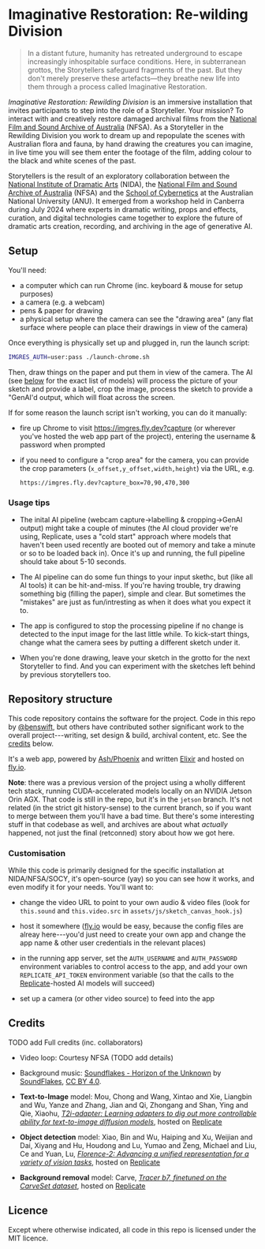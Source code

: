 # Imaginative Restoration: Re-wilding Division

> In a distant future, humanity has retreated underground to escape increasingly
> inhospitable surface conditions. Here, in subterranean grottos, the
> Storytellers safeguard fragments of the past. But they don't merely preserve
> these artefacts—they breathe new life into them through a process called
> Imaginative Restoration.

_Imaginative Restoration: Rewilding Division_ is an immersive installation that
invites participants to step into the role of a Storyteller. Your mission? To
interact with and creatively restore damaged archival films from the
[National Film and Sound Archive of Australia](https://www.nfsa.gov.au/) (NFSA).
As a Storyteller in the Rewilding Division you work to dream up and repopulate
the scenes with Australian flora and fauna, by hand drawing the creatures you
can imagine, in live time you will see them enter the footage of the film,
adding colour to the black and white scenes of the past.

Storytellers is the result of an exploratory collaboration between the
[National Institute of Dramatic Arts](https://www.nida.edu.au) (NIDA), the
[National Film and Sound Archive of Australia](https://www.nfsa.gov.au/) (NFSA)
and the [School of Cybernetics](https://cybernetics.anu.edu.au) at the
Australian National University (ANU). It emerged from a workshop held in
Canberra during July 2024 where experts in dramatic writing, props and effects,
curation, and digital technologies came together to explore the future of
dramatic arts creation, recording, and archiving in the age of generative AI.

## Setup

You'll need:

- a computer which can run Chrome (inc. keyboard & mouse for setup purposes)
- a camera (e.g. a webcam)
- pens & paper for drawing
- a physical setup where the camera can see the "drawing area" (any flat surface
  where people can place their drawings in view of the camera)

Once everything is physically set up and plugged in, run the launch script:

```sh
IMGRES_AUTH=user:pass ./launch-chrome.sh
```

Then, draw things on the paper and put them in view of the camera. The AI (see
[below](#credits) for the exact list of models) will process the picture of your
sketch and provide a label, crop the image, process the sketch to provide a
"GenAI'd output, which will float across the screen.

If for some reason the launch script isn't working, you can do it manually:

- fire up Chrome to visit <https://imgres.fly.dev?capture> (or wherever you've
  hosted the web app part of the project), entering the username & password when
  prompted

- if you need to configure a "crop area" for the camera, you can provide the
  crop parameters (`x_offset,y_offset,width,height`) via the URL, e.g.

      https://imgres.fly.dev?capture_box=70,90,470,300

### Usage tips

- The inital AI pipeline (webcam capture->labelling & cropping->GenAI output)
  might take a couple of minutes (the AI cloud provider we're using, Replicate,
  uses a "cold start" approach where models that haven't been used recently are
  booted out of memory and take a minute or so to be loaded back in). Once it's
  up and running, the full pipeline should take about 5-10 seconds.

- The AI pipeline can do some fun things to your input skethc, but (like all AI
  tools) it can be hit-and-miss. If you're having trouble, try drawing something
  big (filling the paper), simple and clear. But sometimes the "mistakes" are
  just as fun/intresting as when it does what you expect it to.

- The app is configured to stop the processing pipeline if no change is detected
  to the input image for the last little while. To kick-start things, change
  what the camera sees by putting a different sketch under it.

- When you're done drawing, leave your sketch in the grotto for the next
  Storyteller to find. And you can experiment with the sketches left behind by
  previous storytellers too.

## Repository structure

This code repository contains the software for the project. Code in this repo by
[@benswift](https://github.com/benswift), but others have contributed sother
significant work to the overall project---writing, set design & build, archival
content, etc. See the [credits](#credits) below.

It's a web app, powered by
[Ash/Phoenix](https://hexdocs.pm/ash_phoenix/readme.html) and written
[Elixir](https://elixir-lang.org) and hosted on [fly.io](https://fly.io).

**Note**: there was a previous version of the project using a wholly different
tech stack, running CUDA-accelerated models locally on an NVIDIA Jetson Orin
AGX. That code is still in the repo, but it's in the `jetson` branch. It's not
related (in the strict git history-sense) to the current branch, so if you want
to merge between them you'll have a bad time. But there's some interesting stuff
in that codebase as well, and archives are about what _actually_ happened, not
just the final (retconned) story about how we got here.

### Customisation

While this code is primarily designed for the specific installation at
NIDA/NFSA/SOCY, it's open-source (yay) so you can see how it works, and even
modify it for your needs. You'll want to:

- change the video URL to point to your own audio & video files (look for
  `this.sound` and `this.video.src` in `assets/js/sketch_canvas_hook.js`)

- host it somewhere ([fly.io](https://fly.io) would be easy, because the config
  files are alreay here---you'd just need to create your own app and change the
  app name & other user credentials in the relevant places)

- in the running app server, set the `AUTH_USERNAME` and `AUTH_PASSWORD`
  environment variables to control access to the app, and add your own
  `REPLICATE_API_TOKEN` environment variable (so that the calls to the
  [Replicate](https://replicate.com)-hosted AI models will succeed)

- set up a camera (or other video source) to feed into the app

## Credits

TODO add Full credits (inc. collaborators)

- Video loop: Courtesy NFSA (TODO add details)

- Background music:
  [Soundflakes - Horizon of the Unknown](https://freesound.org/people/SoundFlakes/sounds/592086/)
  by [SoundFlakes](https://freesound.org/people/SoundFlakes/),
  [CC BY 4.0](https://creativecommons.org/licenses/by/4.0/).

- **Text-to-Image** model: Mou, Chong and Wang, Xintao and Xie, Liangbin and Wu,
  Yanze and Zhang, Jian and Qi, Zhongang and Shan, Ying and Qie, Xiaohu,
  [_T2i-adapter: Learning adapters to dig out more controllable ability for text-to-image diffusion models_](https://arxiv.org/abs/2302.08453),
  hosted on [Replicate](https://replicate.com/adirik/t2i-adapter-sdxl-canny)

- **Object detection** model: Xiao, Bin and Wu, Haiping and Xu, Weijian and Dai,
  Xiyang and Hu, Houdong and Lu, Yumao and Zeng, Michael and Liu, Ce and Yuan,
  Lu,
  [_Florence-2: Advancing a unified representation for a variety of vision tasks_](https://arxiv.org/abs/2311.06242),
  hosted on [Replicate](https://replicate.com/lucataco/florence-2-large)

- **Background removal** model: Carve,
  [_Tracer b7, finetuned on the CarveSet dataset_](https://huggingface.co/Carve/tracer_b7),
  hosted on [Replicate](https://replicate.com/lucataco/remove-bg)

## Licence

Except where otherwise indicated, all code in this repo is licensed under the
MIT licence.
